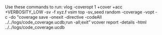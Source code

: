 Use these commands to run:
vlog -coveropt 1 +cover +acc +VERBOSITY_LOW -sv -f xyz.f
vsim top -sv_seed random -coverage -vopt  -c -do "coverage save -onexit -directive -codeAll ../../logs/code_coverage.ucdb;run -all;exit”
vcover report -details -html ../../logs/code_coverage.ucdb
